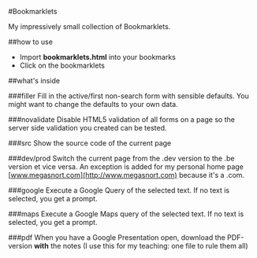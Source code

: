 #Bookmarklets

My impressively small collection of Bookmarklets.

##how to use
- Import **bookmarklets.html** into your bookmarks
- Click on the bookmarklets

##what's inside

###filler
Fill in the active/first non-search form with sensible defaults. You might want to change the defaults to your own data.

###novalidate
Disable HTML5 validation of all forms on a page so the server side validation you created can be tested.

###src
Show the source code of the current page

###dev/prod
Switch the current page from the .dev version to the .be version et vice versa.
An exception is added for my personal home page [www.megasnort.com](http://www.megasnort.com) because it's a .com.

###google
Execute a Google Query of the selected text. If no text is selected, you get a prompt.

###maps
Execute a Google Maps query of the selected text. If no text is selected, you get a prompt.

###pdf
When you have a Google Presentation open, download the PDF-version **with** the notes (I use this for my teaching: one file to rule them all)
